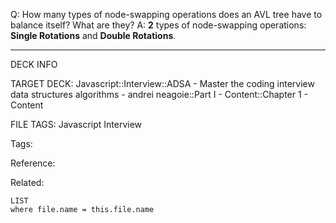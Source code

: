 Q: How many types of node-swapping operations does an AVL tree have to balance itself? What are they?
A: **2** types of node-swapping operations:  
**Single Rotations** and **Double Rotations**.
<!--ID: 1690026322373-->

---

DECK INFO

TARGET DECK: Javascript::Interview::ADSA - Master the coding interview data structures algorithms - andrei neagoie::Part I - Content::Chapter 1 - Content

FILE TAGS: Javascript Interview

Tags:

Reference:

Related:

```dataview
LIST
where file.name = this.file.name
```
